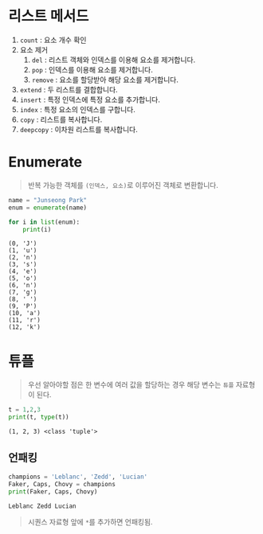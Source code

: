 # 리스트 메서드
1. `count` : 요소 개수 확인
2. 요소 제거
    1. `del` : 리스트 객체와 인덱스를 이용해 요소를 제거합니다.
    2. `pop` : 인덱스를 이용해 요소를 제거합니다.
    3. `remove` : 요소를 할당받아 해당 요소를 제거합니다.
3. `extend` : 두 리스트를 결합합니다.
4. `insert` : 특정 인덱스에 특정 요소를 추가합니다.
5. `index` : 특정 요소의 인덱스를 구합니다.
6. `copy` : 리스트를 복사합니다.
7. `deepcopy` : 이차원 리스트를 복사합니다.

# Enumerate
> 반복 가능한 객체를 `(인덱스, 요소)`로 이루어진 객체로 변환합니다.
```python
name = "Junseong Park"
enum = enumerate(name)

for i in list(enum):
	print(i)
```
```
(0, 'J')
(1, 'u')
(2, 'n')
(3, 's')
(4, 'e')
(5, 'o')
(6, 'n')
(7, 'g')
(8, ' ')
(9, 'P')
(10, 'a')
(11, 'r')
(12, 'k')
```
# 튜플
> 우선 알아야할 점은 한 변수에 여러 값을 할당하는 경우 해당 변수는 `튜플` 자료형이 된다.
```python
t = 1,2,3
print(t, type(t))
```
```
(1, 2, 3) <class 'tuple'>
```
## 언패킹
```python
champions = 'Leblanc', 'Zedd', 'Lucian'
Faker, Caps, Chovy = champions
print(Faker, Caps, Chovy)
```
```
Leblanc Zedd Lucian
```
> 시퀀스 자료형 앞에 `*`를 추가하면 언패킹됨.